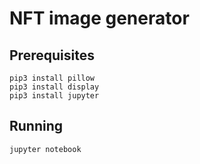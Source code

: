 # NFT image generator

## Prerequisites
```
pip3 install pillow
pip3 install display
pip3 install jupyter
```

## Running
```
jupyter notebook
```